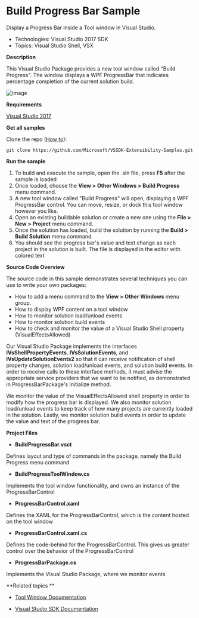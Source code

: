 
# Build Progress Bar Sample
Display a Progress Bar inside a Tool window in Visual Studio.

* Technologies: Visual Studio 2017 SDK
* Topics: Visual Studio Shell, VSX


**Description**

This Visual Studio Package provides a new tool window called "Build Progress".
The window displays a WPF ProgressBar that indicates percentage completion of
the current solution build.

![image](C%23/BuildProgressBar/Example.BuildProgressBar.png)

**Requirements**

[ Visual Studio 2017 ](https://www.visualstudio.com/products/visual-studio-community-vs?wt.mc_id=o~display~github~vssdk)



**Get all samples**

Clone the repo ([How to](https://git-scm.com/book/en/v2/Git-Basics-Getting-a-Git-Repository#Cloning-an-Existing-Repository)):

`git clone https://github.com/Microsoft/VSSDK-Extensibility-Samples.git`

**Run the sample**

  1. To build and execute the sample, open the .sln file, press **F5** after the sample is loaded   
  2. Once loaded, choose the **View &gt; Other Windows &gt; Build Progress** menu command.
  3. A new tool window called "Build Progress" will open, displaying a WPF ProgressBar control. You can move, resize, or dock this tool window however you like. 
  4. Open an existing buildable solution or create a new one using the **File &gt; New &gt; Project** menu command. 
  5. Once the solution has loaded, build the solution by running the **Build &gt; Build Solution** menu command. 
  6. You should see the progress bar's value and text change as each project in the solution is built. The file is displayed in the editor with colored text 



**Source Code Overview**

The source code in this sample demonstrates several techniques you can use to
write your own packages:

  * How to add a menu command to the **View &gt; Other Windows** menu group. 
  * How to display WPF content on a tool window 
  * How to monitor solution load/unload events 
  * How to monitor solution build events 
  * How to check and monitor the value of a Visual Studio Shell property (VisualEffectsAllowed)

Our Visual Studio Package implements the interfaces
**IVsShellPropertyEvents**, **IVsSolutionEvents**, and
**IVsUpdateSolutionEvents2** so that it can receive notification of shell
property changes, solution load/unload events, and solution build events. In
order to receive calls to these interface methods, it must advise the
appropriate service providers that we want to be notified, as demonstrated in
ProgressBarPackage's Initialize method.

We monitor the value of the VisualEffectsAllowed shell property in order to
modify how the progress bar is displayed. We also monitor solution load/unload
events to keep track of how many projects are currently loaded in the
solution. Lastly, we monitor solution build events in order to update the
value and text of the progress bar.



**Project Files**

* **BuildProgressBar.vsct**

Defines layout and type of commands in the package, namely the Build Progress
menu command

* **BuildProgressToolWindow.cs**

Implements the tool window functionality, and owns an instance of the
ProgressBarControl

* **ProgressBarControl.xaml**

Defines the XAML for the ProgressBarControl, which is the content hosted on
the tool window

* **ProgressBarControl.xaml.cs**

Defines the code-behind for the ProgressBarControl. This gives us greater
control over the behavior of the ProgressBarControl

* **ProgressBarPackage.cs**

Implements the Visual Studio Package, where we monitor events



**Related topics **

* [ Tool Window Documentation ](https://docs.microsoft.com/en-us/visualstudio/extensibility/extending-and-customizing-tool-windows)

* [ Visual Studio SDK Documentation ](https://docs.microsoft.com/en-us/visualstudio/extensibility/visual-studio-sdk)



